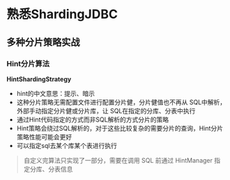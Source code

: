 # 熟悉ShardingJDBC

## 多种分片策略实战

### Hint分片算法

**HintShardingStrategy**

- hint的中文意思：提示、暗示
- 这种分片策略无需配置文件进行配置分片健，分片健值也不再从 SQL中解析，外部手动指定分片健或分片库，让 SQL在指定的分库、分表中执行
- 通过Hint代码指定的方式而非SQL解析的方式分片的策略
- Hint策略会绕过SQL解析的，对于这些比较复杂的需要分片的查询，Hint分片策略性能可能会更好
- 可以指定sql去某个库某个表进行执行


> 自定义完算法只实现了一部分，需要在调用 SQL 前通过 HintManager 指定分库、分表信息
